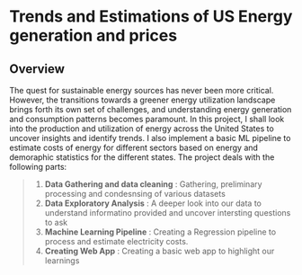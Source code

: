 # Trends and Estimations of US Energy generation and prices

## Overview
The quest for sustainable energy sources has never been more critical. However, the transitions towards a greener energy utilization landscape brings forth its own set of challenges, and understanding energy generation and consumption patterns becomes paramount. 
In this project, I shall look into the production and utilization of energy across the United States to uncover insights and identify trends. I also implement a basic ML pipeline to estimate costs of energy for different sectors based on energy and demoraphic statistics for the different states.
The project deals with the following parts:
>	1. **Data Gathering and data cleaning** : Gathering, preliminary processing and condesnsing of various datasets
>	2. **Data Exploratory Analysis** : A deeper look into our data to understand informatino provided and uncover intersting questions to ask
>	3. **Machine Learning Pipeline** : Creating a Regression pipeline to process and estimate electricity costs.
>	4. **Creating Web App** :  Creating a basic web app to highlight our learnings 
